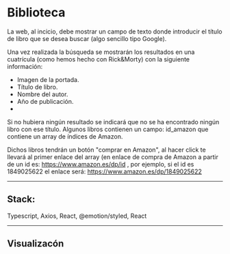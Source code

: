 # Biblioteca
La web, al incicio, debe mostrar un campo de texto donde introducir el título de libro que se desea buscar (algo sencillo tipo Google). 

Una vez realizada la búsqueda se mostrarán los resultados en una cuatrícula (como hemos hecho con Rick&Morty) con la siguiente información:

* Imagen de la portada.
* Título de libro.
* Nombre del autor.
* Año de publicación.
* 
Si no hubiera ningún resultado se indicará que no se ha encontrado ningún libro con ese título.
Algunos libros contienen un campo: id_amazon que contiene un array de índices de Amazon. 

Dichos libros tendrán un botón "comprar en Amazon", al hacer click te llevará al primer enlace del array (en enlace de compra de Amazon a partir de un id es: https://www.amazon.es/dp/id , por ejemplo, si el id es 1849025622 el enlace será: https://www.amazon.es/dp/1849025622

------------------

## Stack:

Typescript, Axios, React, @emotion/styled, React

------------------------------------

## Visualizacón
